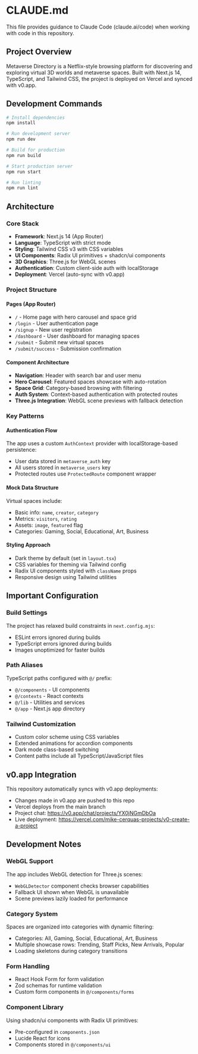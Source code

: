 # CLAUDE.md

This file provides guidance to Claude Code (claude.ai/code) when working with code in this repository.

## Project Overview

Metaverse Directory is a Netflix-style browsing platform for discovering and exploring virtual 3D worlds and metaverse spaces. Built with Next.js 14, TypeScript, and Tailwind CSS, the project is deployed on Vercel and synced with v0.app.

## Development Commands

```bash
# Install dependencies
npm install

# Run development server
npm run dev

# Build for production
npm run build

# Start production server
npm run start

# Run linting
npm run lint
```

## Architecture

### Core Stack
- **Framework**: Next.js 14 (App Router)
- **Language**: TypeScript with strict mode
- **Styling**: Tailwind CSS v3 with CSS variables
- **UI Components**: Radix UI primitives + shadcn/ui components
- **3D Graphics**: Three.js for WebGL scenes
- **Authentication**: Custom client-side auth with localStorage
- **Deployment**: Vercel (auto-sync with v0.app)

### Project Structure

#### Pages (App Router)
- `/` - Home page with hero carousel and space grid
- `/login` - User authentication page
- `/signup` - New user registration
- `/dashboard` - User dashboard for managing spaces
- `/submit` - Submit new virtual spaces
- `/submit/success` - Submission confirmation

#### Component Architecture
- **Navigation**: Header with search bar and user menu
- **Hero Carousel**: Featured spaces showcase with auto-rotation
- **Space Grid**: Category-based browsing with filtering
- **Auth System**: Context-based authentication with protected routes
- **Three.js Integration**: WebGL scene previews with fallback detection

### Key Patterns

#### Authentication Flow
The app uses a custom `AuthContext` provider with localStorage-based persistence:
- User data stored in `metaverse_auth` key
- All users stored in `metaverse_users` key
- Protected routes use `ProtectedRoute` component wrapper

#### Mock Data Structure
Virtual spaces include:
- Basic info: `name`, `creator`, `category`
- Metrics: `visitors`, `rating`
- Assets: `image`, `featured` flag
- Categories: Gaming, Social, Educational, Art, Business

#### Styling Approach
- Dark theme by default (set in `layout.tsx`)
- CSS variables for theming via Tailwind config
- Radix UI components styled with `className` props
- Responsive design using Tailwind utilities

## Important Configuration

### Build Settings
The project has relaxed build constraints in `next.config.mjs`:
- ESLint errors ignored during builds
- TypeScript errors ignored during builds
- Images unoptimized for faster builds

### Path Aliases
TypeScript paths configured with `@/` prefix:
- `@/components` - UI components
- `@/contexts` - React contexts
- `@/lib` - Utilities and services
- `@/app` - Next.js app directory

### Tailwind Customization
- Custom color scheme using CSS variables
- Extended animations for accordion components
- Dark mode class-based switching
- Content paths include all TypeScript/JavaScript files

## v0.app Integration

This repository automatically syncs with v0.app deployments:
- Changes made in v0.app are pushed to this repo
- Vercel deploys from the main branch
- Project chat: https://v0.app/chat/projects/YX0jNGmDbOa
- Live deployment: https://vercel.com/mike-cerquas-projects/v0-create-a-project

## Development Notes

### WebGL Support
The app includes WebGL detection for Three.js scenes:
- `WebGLDetector` component checks browser capabilities
- Fallback UI shown when WebGL is unavailable
- Scene previews lazily loaded for performance

### Category System
Spaces are organized into categories with dynamic filtering:
- Categories: All, Gaming, Social, Educational, Art, Business
- Multiple showcase rows: Trending, Staff Picks, New Arrivals, Popular
- Loading skeletons during category transitions

### Form Handling
- React Hook Form for form validation
- Zod schemas for runtime validation
- Custom form components in `@/components/forms`

### Component Library
Using shadcn/ui components with Radix UI primitives:
- Pre-configured in `components.json`
- Lucide React for icons
- Components stored in `@/components/ui`